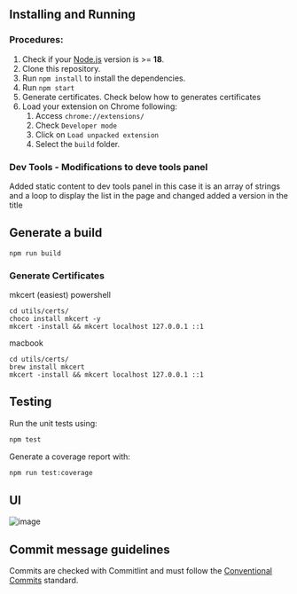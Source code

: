 ## Installing and Running

### Procedures:

1. Check if your [Node.js](https://nodejs.org/) version is >= **18**.
2. Clone this repository.
3. Run `npm install` to install the dependencies.
4. Run `npm start`
5. Generate certificates. Check below how to generates certificates
6. Load your extension on Chrome following:
   1. Access `chrome://extensions/`
   2. Check `Developer mode`
   3. Click on `Load unpacked extension`
   4. Select the `build` folder.

### Dev Tools - Modifications to deve tools panel

Added static content to dev tools panel in this case it is an array of strings
and a loop to display the list in the page and changed added a version in the title

## Generate a build

`npm run build`

### Generate Certificates

mkcert (easiest)
powershell

```
cd utils/certs/
choco install mkcert -y
mkcert -install && mkcert localhost 127.0.0.1 ::1
```

macbook

```
cd utils/certs/
brew install mkcert
mkcert -install && mkcert localhost 127.0.0.1 ::1
```

## Testing

Run the unit tests using:

```bash
npm test
```

Generate a coverage report with:

```bash
npm run test:coverage
```

## UI

![image](https://github.com/user-attachments/assets/8c012e8c-eae2-4300-915c-00bf1451ed34)

## Commit message guidelines

Commits are checked with Commitlint and must follow the
[Conventional Commits](https://github.com/alejandrolechuga/request-interceptor/wiki#git-convetions)
standard.
